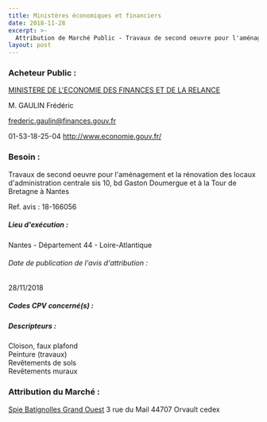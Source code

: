 ```yaml
---
title: Ministères économiques et financiers
date: 2018-11-28
excerpt: >-
  Attribution de Marché Public - Travaux de second oeuvre pour l'aménagement et la rénovation des locaux d'administration centrale sis 10, bd Gaston Doumergue et à la Tour de Bretagne à Nantes
layout: post
---
```


### Acheteur Public : 
<a href="/acheteur-32/siren-110020013"> MINISTERE DE L'ECONOMIE DES FINANCES ET DE LA RELANCE</a><br/>

M. GAULIN Frédéric

frederic.gaulin@finances.gouv.fr

01-53-18-25-04
http://www.economie.gouv.fr/
### Besoin :

Travaux de second oeuvre pour l'aménagement et la rénovation des locaux d'administration centrale sis 10, bd Gaston Doumergue et à la Tour de Bretagne à Nantes

Ref. avis : 18-166056


##### Lieu d'exécution :

Nantes - Département 44 - Loire-Atlantique

###### Date de publication de l'avis d'attribution : 
28/11/2018

##### Codes CPV concerné(s) :

##### Descripteurs :
Cloison, faux plafond <br/>
Peinture (travaux) <br/>
Revêtements de sols <br/>
Revêtements muraux <br/>

### Attribution du Marché :
<a href="/entreprise-262/siren-444617690"> Spie Batignolles Grand Ouest</a>    3 rue du Mail 44707 Orvault cedex <br/>
